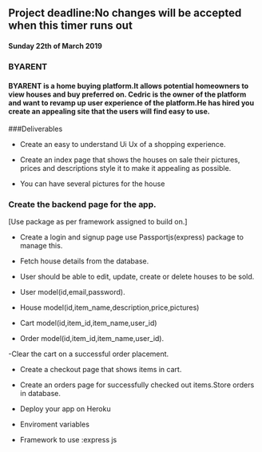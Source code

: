 
## Project deadline:No changes will be accepted when this timer runs out
#### Sunday 22th of March 2019


### BYARENT
#### BYARENT is a home buying platform.It allows potential homeowners to view houses and buy preferred on. Cedric is the owner of the platform and want to revamp up user experience of the platform.He has hired you create an appealing site that the users will find easy to use.

###Deliverables
- Create an easy to understand Ui Ux of a shopping experience.

- Create an index page that shows the houses on sale their pictures, prices and descriptions style it to make it appealing as possible. 

-  You can have several pictures for the house

### Create the backend page for the app. 
[Use package as per framework assigned to build on.]

- Create a login and signup page use Passportjs(express) package to manage this.

- Fetch house details from the database.

- User should be able to edit, update, create or delete houses to be sold.



- User model(id,email,password).
- House model(id,item_name,description,price,pictures)
- Cart model(id,item_id,item_name,user_id)
- Order model(id,item_id,item_name,user_id).

-Clear the cart on a successful order placement.
- Create a checkout page that shows items in cart.
- Create an orders page for successfully checked out items.Store orders in database.



- Deploy your app on Heroku

- Enviroment variables

- Framework to use :express js